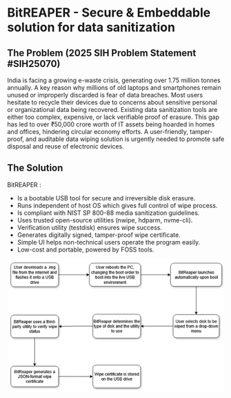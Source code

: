 # BitREAPER - Secure & Embeddable solution for data sanitization

## The Problem (2025 SIH Problem Statement \#SIH25070)
India is facing a growing e-waste crisis, generating over 1.75 million tonnes annually. A key reason why millions of old laptops and smartphones remain unused or improperly discarded is fear of data breaches. Most users hesitate to recycle their devices due to concerns about sensitive personal or organizational data being recovered. Existing data sanitization tools are either too complex, expensive, or lack verifiable proof of erasure. This gap has led to over ₹50,000 crore worth of IT assets being hoarded in homes and offices, hindering circular economy efforts. A user-friendly, tamper-proof, and auditable data wiping solution is urgently needed to promote safe disposal and reuse of electronic devices.

## The Solution
BitREAPER :
* Is a bootable USB tool for secure and irreversible disk erasure.
* Runs independent of host OS which gives full control of wipe process.
* Is compliant with NIST SP 800-88 media sanitization guidelines.
* Uses trusted open-source utilities (nwipe, hdparm, nvme-cli).
* Verification utility (testdisk) ensures wipe success.
* Generates digitally signed, tamper-proof wipe certificate.
* Simple UI helps non-technical users operate the program easily.
* Low-cost and portable, powered by FOSS tools.

![program flowchart](https://github.com/sayujya-apte/BitREAPER/blob/4ea5516d91ebe6999f0517d8977cc0bd2272af6f/flowchart.png)
